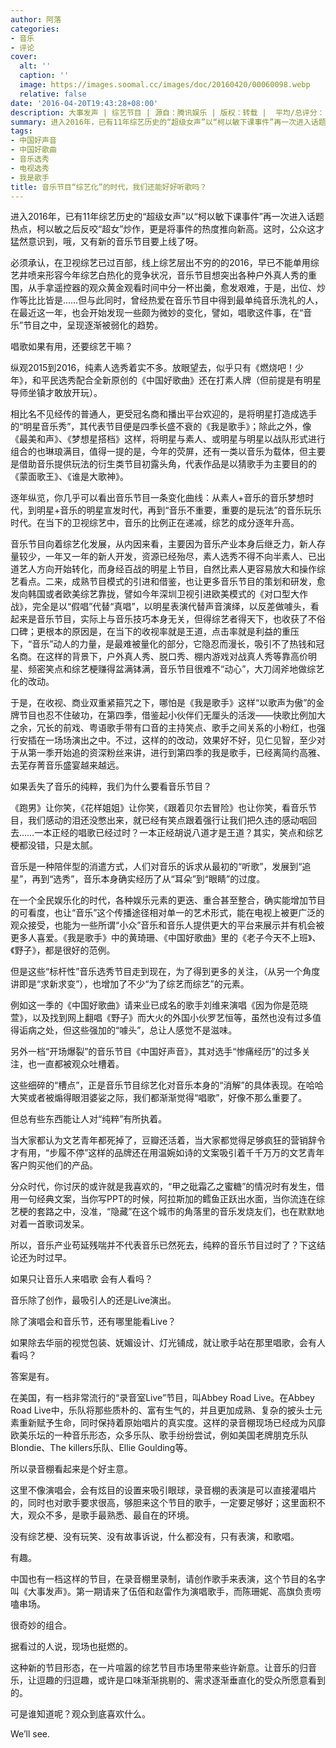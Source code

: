 ```yaml
---
author: 阿落
categories:
- 音乐
- 评论
cover:
  alt: ''
  caption: ''
  image: https://images.soomal.cc/images/doc/20160420/00060098.webp
  relative: false
date: '2016-04-20T19:43:28+08:00'
description: 大事发声 | 综艺节目 | 源自：腾讯娱乐 | 版权：转载 |  平均/总评分：10.00/20
summary: 进入2016年，已有11年综艺历史的“超级女声”以“柯以敏下课事件”再一次进入话题热点，柯以敏之后反咬“超女”炒作，更是将事件的热度推向新高。这时，公众这才猛然意识到，哦，又有新的音乐节目要上线了呀……
tags:
- 中国好声音
- 中国好歌曲
- 音乐选秀
- 电视选秀
- 我是歌手
title: 音乐节目“综艺化”的时代，我们还能好好听歌吗？
---
```


进入2016年，已有11年综艺历史的“超级女声”以“柯以敏下课事件”再一次进入话题热点，柯以敏之后反咬“超女”炒作，更是将事件的热度推向新高。这时，公众这才猛然意识到，哦，又有新的音乐节目要上线了呀。

必须承认，在卫视综艺已过百部，线上综艺层出不穷的的2016，早已不能单用综艺井喷来形容今年综艺白热化的竞争状况，音乐节目想突出各种户外真人秀的重围，从手拿遥控器的观众黄金观看时间中分一杯出羹，愈发艰难，于是，出位、炒作等比比皆是……但与此同时，曾经热爱在音乐节目中得到最单纯音乐洗礼的人，在最近这一年，也会开始发现一些颇为微妙的变化，譬如，唱歌这件事，在“音乐”节目之中，呈现逐渐被弱化的趋势。

唱歌如果有用，还要综艺干嘛？

纵观2015到2016，纯素人选秀着实不多。放眼望去，似乎只有《燃烧吧！少年》，和平民选秀配合全新原创的《中国好歌曲》还在打素人牌（但前提是有明星导师坐镇才敢放开玩）。

相比名不见经传的普通人，更受冠名商和播出平台欢迎的，是将明星打造成选手的“明星音乐秀”，其代表节目便是四季长盛不衰的《我是歌手》；除此之外，像《最美和声》、《梦想星搭档》这样，将明星与素人、或明星与明星以战队形式进行组合的也琳琅满目，值得一提的是，今年的荧屏，还有一类以音乐为载体，但主要是借助音乐提供玩法的衍生类节目初露头角，代表作品是以猜歌手为主要目的的《蒙面歌王》、《谁是大歌神》。

逐年纵览，你几乎可以看出音乐节目一条变化曲线：从素人+音乐的音乐梦想时代，到明星+音乐的明星宣发时代，再到“音乐不重要，重要的是玩法”的音乐玩乐时代。在当下的卫视综艺中，音乐的比例正在递减，综艺的成分逐年升高。

音乐节目向着综艺化发展，从内因来看，主要因为音乐产业本身后继乏力，新人存量较少，一年又一年的新人开发，资源已经殆尽，素人选秀不得不向半素人、已出道艺人方向开始转化，而身经百战的明星上节目，自然比素人更容易放大和操作综艺看点。二来，成熟节目模式的引进和借鉴，也让更多音乐节目的策划和研发，愈发向韩国或者欧美综艺靠拢，譬如今年深圳卫视引进欧美模式的《对口型大作战》，完全是以“假唱”代替“真唱”，以明星表演代替声音演绎，以反差做噱头，看起来是音乐节目，实际上与音乐技巧本身无关，但得综艺者得天下，也收获了不俗口碑；更根本的原因是，在当下的收视率就是王道，点击率就是利益的重压下，“音乐”动人的力量，是最难被量化的部分，它隐忍而漫长，吸引不了热钱和冠名商。在这样的背景下，户外真人秀、脱口秀、棚内游戏对战真人秀等靠高价明星、频密笑点和综艺梗赚得盆满钵满，音乐节目很难不“动心”，大刀阔斧地做综艺化的改动。

于是，在收视、商业双重紧箍咒之下，哪怕是《我是歌手》这样“以歌声为傲”的金牌节目也忍不住破功，在第四季，借鉴起小伙伴们无厘头的活泼――快歌比例加大之余，冗长的前戏、粤语歌手带有口音的主持笑点、歌手之间关系的小粉红，也强行安插在一场场演出之中。不过，这样的的改动，效果好不好，见仁见智，至少对于从第一季开始追的资深粉丝来讲，进行到第四季的我是歌手，已经离简约高雅、去芜存菁音乐盛宴越来越远。

如果丢失了音乐的纯粹，我们为什么要看音乐节目？

《跑男》让你笑，《花样姐姐》让你笑，《跟着贝尔去冒险》也让你笑，看音乐节目，我们感动的泪还没憋出来，就已经有笑点跟着强行让我们把久违的感动咽回去……一本正经的唱歌已经过时？一本正经胡说八道才是王道？其实，笑点和综艺梗都没错，只是太腻。

音乐是一种陪伴型的消遣方式，人们对音乐的诉求从最初的“听歌”，发展到“追星”，再到“选秀”，音乐本身确实经历了从“耳朵”到“眼睛”的过度。

在一个全民娱乐化的时代，各种娱乐元素的更迭、重合甚至整合，确实能增加节目的可看度，也让“音乐”这个传播途径相对单一的艺术形式，能在电视上被更广泛的观众接受，也能为一些所谓“小众”音乐和音乐人提供更大的平台来展示并有机会被更多人喜爱。《我是歌手》中的黄琦珊、《中国好歌曲》里的《老子今天不上班》、《野子》，都是很好的范例。

但是这些“标杆性”音乐选秀节目走到现在，为了得到更多的关注，（从另一个角度讲即是“求新求变”），也增加了不少“为了综艺而综艺”的元素。

例如这一季的《中国好歌曲》请来业已成名的歌手刘维来演唱《因为你是范晓萱》，以及找到网上翻唱《野子》而大火的外国小伙罗艺恒等，虽然也没有过多值得诟病之处，但这些强加的“噱头”，总让人感觉不是滋味。

另外一档“开场爆裂”的音乐节目《中国好声音》，其对选手“惨痛经历”的过多关注，也一直都被观众吐槽着。

这些细碎的“槽点”，正是音乐节目综艺化对音乐本身的“消解”的具体表现。在哈哈大笑或者被煽得眼泪婆娑之际，我们都渐渐觉得“唱歌”，好像不那么重要了。

但总有些东西能让人对“纯粹”有所执着。

当大家都认为文艺青年都死掉了，豆瓣还活着，当大家都觉得足够疯狂的营销辞令才有用，“步履不停”这样的品牌还在用温婉如诗的文案吸引着千千万万的文艺青年客户购买他们的产品。

分众时代，你讨厌的或许就是我喜欢的，“甲之砒霜乙之蜜糖”的情况时有发生，借用一句经典文案，当你写PPT的时候，阿拉斯加的鳕鱼正跃出水面，当你流连在综艺梗的套路之中，没准，“隐藏”在这个城市的角落里的音乐发烧友们，也在默默地对着一首歌词发呆。

所以，音乐产业苟延残喘并不代表音乐已然死去，纯粹的音乐节目过时了？下这结论还为时过早。

如果只让音乐人来唱歌 会有人看吗？

音乐除了创作，最吸引人的还是Live演出。

除了演唱会和音乐节，还有哪里能看Live？

如果除去华丽的视觉包装、妩媚设计、灯光铺成，就让歌手站在那里唱歌，会有人看吗？

答案是有。

在美国，有一档非常流行的“录音室Live”节目，叫Abbey Road Live。在Abbey Road Live中，乐队将那些质朴的、富有生气的，并且更加成熟、复杂的披头士元素重新赋予生命，同时保持着原始唱片的真实度。这样的录音棚现场已经成为风靡欧美乐坛的一种音乐形态，众多乐队、歌手纷纷尝试，例如美国老牌朋克乐队Blondie、The killers乐队、Ellie Goulding等。

所以录音棚看起来是个好主意。

这里不像演唱会，会有炫目的设置来吸引眼球，录音棚的表演是可以直接灌唱片的，同时也对歌手要求很高，够胆来这个节目的歌手，一定要足够好；这里面积不大，观众不多，是歌手最熟悉、最自在的环境。

没有综艺梗、没有玩笑、没有故事诉说，什么都没有，只有表演，和歌唱。

有趣。

中国也有一档这样的节目，在录音棚里录制，请创作歌手来表演，这个节目的名字叫《大事发声》。第一期请来了伍佰和赵雷作为演唱歌手，而陈珊妮、高旗负责唠嗑串场。

很奇妙的组合。

据看过的人说，现场也挺燃的。

这种新的节目形态，在一片喧嚣的综艺节目市场里带来些许新意。让音乐的归音乐，让逗趣的归逗趣，或许是口味渐渐挑剔的、需求逐渐垂直化的受众所愿意看到的。

可是谁知道呢？观众到底喜欢什么。

We’ll see.